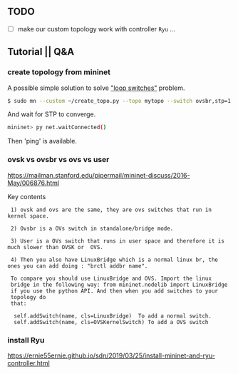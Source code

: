 ## TODO
- [ ] make our custom topology work with controller `Ryu`
...
## Tutorial || Q&A
### create topology from mininet

A possible simple solution to solve ["loop switches"](https://github.com/mininet/mininet/wiki/FAQ#ethernet-loops) problem.
``` bash
$ sudo mn --custom ~/create_topo.py --topo mytopo --switch ovsbr,stp=1 --controller remote
```
And wait for STP to converge.
```bash
mininet> py net.waitConnected()
```
Then 'ping' is available.

### ovsk vs ovsbr vs ovs vs user
https://mailman.stanford.edu/pipermail/mininet-discuss/2016-May/006876.html

Key contents
```
 1) ovsk and ovs are the same, they are ovs switches that run in kernel space.

 2) Ovsbr is a OVs switch in standalone/bridge mode.

 3) User is a OVs switch that runs in user space and therefore it is much slower than OVSK or  OVS.

 4) Then you also have LinuxBridge which is a normal linux br, the ones you can add doing : "brctl addbr name".

 To compare you should use LinuxBridge and OVS. Import the linux 
 bridge in the following way: from mininet.nodelib import LinuxBridge 
 if you use the python API. And then when you add switches to your 
 topology do
 that:

  self.addSwitch(name, cls=LinuxBridge)  To add a normal switch.
  self.addSwitch(name, cls=OVSKernelSwitch) To add a OVS switch
```

### install Ryu
https://ernie55ernie.github.io/sdn/2019/03/25/install-mininet-and-ryu-controller.html